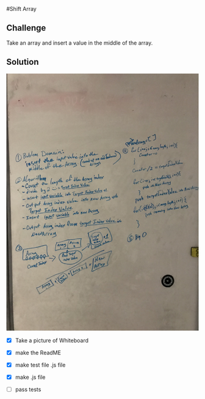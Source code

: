 #Shift Array

## Challenge
Take an array and insert a value in the middle of the array.

## Solution
![reverse array image](./assets/shift-array.JPG)


 - [x] Take a picture of Whiteboard
 - [x] make the ReadME
 - [x] make test file .js file
 - [x] make .js file
 - [ ] pass tests
 